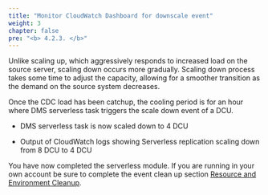 ```yaml
---
title: "Monitor CloudWatch Dashboard for downscale event"
weight: 3
chapter: false
pre: "<b> 4.2.3. </b>"
---
```


Unlike scaling up, which aggressively responds to increased load on the source server, scaling down occurs more gradually. Scaling down process takes some time to adjust the capacity, allowing for a smoother transition as the demand on the source system decreases.

Once the CDC load has been catchup, the cooling period is for an hour where DMS serverless task triggers the scale down event of a DCU.

- DMS serverless task is now scaled down to 4 DCU

- Output of CloudWatch logs showing Serverless replication scaling down from 8 DCU to 4 DCU

You have now completed the serverless module. If you are running in your own account be sure to complete the event clean up section [Resource and Environment Cleanup](../../7-CleanUp/).